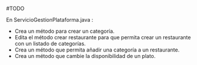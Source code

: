 #TODO

En ServicioGestionPlataforma.java :
* Crea un método para crear un categoría.
* Edita el método crear restaurante para que permita crear un restaurante con un listado
de categorías.
* Crea un método que permita añadir una categoría a un restaurante.
* Crea un método que cambie la disponibilidad de un plato.

